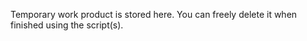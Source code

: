 Temporary work product is stored here.  You can freely delete it when finished using the script(s).
